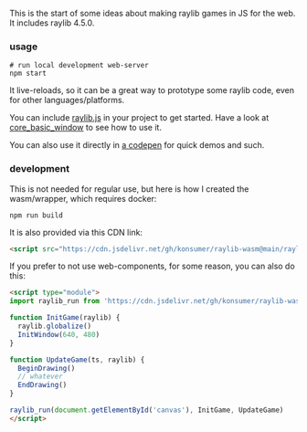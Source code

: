This is the start of some ideas about making raylib games in JS for the web. It includes raylib 4.5.0.

### usage

```
# run local development web-server
npm start
```

It live-reloads, so it can be a great way to prototype some raylib code, even for other languages/platforms.

You can include [raylib.js](raylib.js) in your project to get started. Have a look at [core_basic_window](public/examples/core/core_basic_window) to see how to use it.

You can also use it directly in [a codepen](https://codepen.io/konsumer/pen/NWEdxZq?editors=1000) for quick demos and such.

### development

This is not needed for regular use, but here is how I created the wasm/wrapper, which requires docker:

```
npm run build
```

It is also provided via this CDN link:

```html
<script src="https://cdn.jsdelivr.net/gh/konsumer/raylib-wasm@main/raylib.js"></script>
```

If you prefer to not use web-components, for some reason, you can also do this:

```html
<script type="module">
import raylib_run from 'https://cdn.jsdelivr.net/gh/konsumer/raylib-wasm@main/raylib.module.js'

function InitGame(raylib) {
  raylib.globalize()
  InitWindow(640, 480)
}

function UpdateGame(ts, raylib) {
  BeginDrawing()
  // whatever
  EndDrawing()
}

raylib_run(document.getElementById('canvas'), InitGame, UpdateGame)
</script>
```
